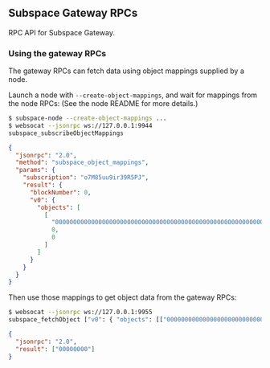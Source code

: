 ## Subspace Gateway RPCs

RPC API for Subspace Gateway.

### Using the gateway RPCs

The gateway RPCs can fetch data using object mappings supplied by a node.

Launch a node with `--create-object-mappings`, and wait for mappings from the node RPCs:
(See the node README for more details.)
```bash
$ subspace-node --create-object-mappings ...
$ websocat --jsonrpc ws://127.0.0.1:9944
subspace_subscribeObjectMappings
```

```json
{
  "jsonrpc": "2.0",
  "method": "subspace_object_mappings",
  "params": {
    "subscription": "o7M85uu9ir39R5PJ",
    "result": {
      "blockNumber": 0,
      "v0": {
        "objects": [
          [
            "0000000000000000000000000000000000000000000000000000000000000000",
            0,
            0
          ]
        ]
      }
    }
  }
}
```

Then use those mappings to get object data from the gateway RPCs:
```bash
$ websocat --jsonrpc ws://127.0.0.1:9955
subspace_fetchObject ["v0": { "objects": [["0000000000000000000000000000000000000000000000000000000000000000", 0, 0]]}]
```

```json
{
  "jsonrpc": "2.0",
  "result": ["00000000"]
}
```
